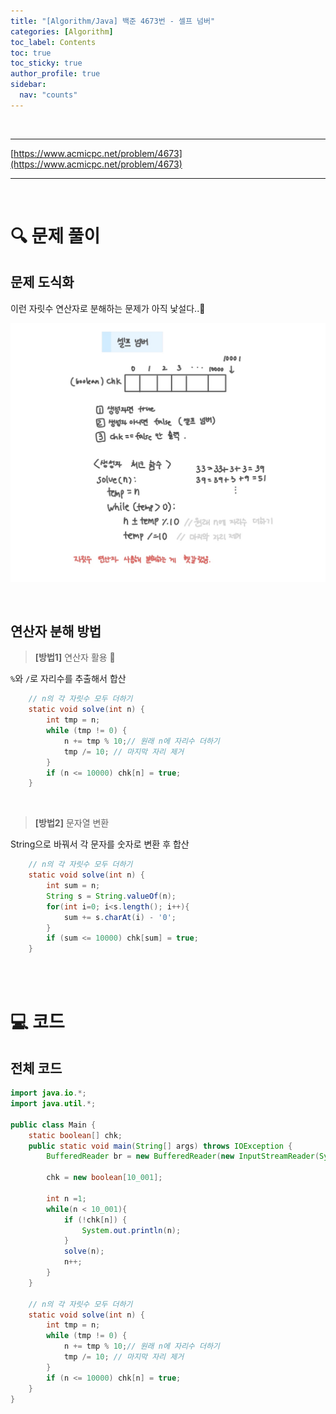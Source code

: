 ```yaml
---
title: "[Algorithm/Java] 백준 4673번 - 셀프 넘버"
categories: [Algorithm]
toc_label: Contents
toc: true
toc_sticky: true
author_profile: true
sidebar:
  nav: "counts"
---
```


<br>

---

[https://www.acmicpc.net/problem/4673](https://www.acmicpc.net/problem/4673)

---

<br>

# 🔍 문제 풀이

## 문제 도식화

이런 자릿수 연산자로 분해하는 문제가 아직 낯설다..🥲

![assets/images/2025/4673.jpg](../../../assets/images/2025/4673.jpg)

<br>

## 연산자 분해 방법

> **[방법1]** 연산자 활용 📌

`%`와 `/`로 자리수를 추출해서 합산

```java
    // n의 각 자릿수 모두 더하기
    static void solve(int n) {
        int tmp = n;
        while (tmp != 0) {
            n += tmp % 10;// 원래 n에 자리수 더하기
            tmp /= 10; // 마지막 자리 제거
        }
        if (n <= 10000) chk[n] = true;
    }
```

<br>

> **[방법2]** 문자열 변환

String으로 바꿔서 각 문자를 숫자로 변환 후 합산

```java
    // n의 각 자릿수 모두 더하기
    static void solve(int n) {
        int sum = n;
        String s = String.valueOf(n);
        for(int i=0; i<s.length(); i++){
            sum += s.charAt(i) - '0';
        }
        if (sum <= 10000) chk[sum] = true;
    }
```

<br><br>

# 💻 코드

## 전체 코드

```java
import java.io.*;
import java.util.*;

public class Main {
    static boolean[] chk;
    public static void main(String[] args) throws IOException {
        BufferedReader br = new BufferedReader(new InputStreamReader(System.in));

        chk = new boolean[10_001];

        int n =1;
        while(n < 10_001){
            if (!chk[n]) {
                System.out.println(n);
            }
            solve(n);
            n++;
        }
    }

    // n의 각 자릿수 모두 더하기
    static void solve(int n) {
        int tmp = n;
        while (tmp != 0) {
            n += tmp % 10;// 원래 n에 자리수 더하기
            tmp /= 10; // 마지막 자리 제거
        }
        if (n <= 10000) chk[n] = true;
    }
}
```

<br>
